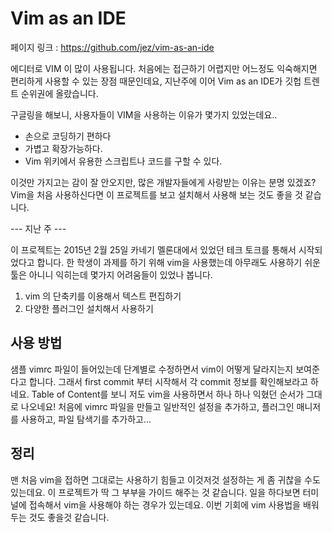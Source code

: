 # Vim as an IDE

페이지 링크 : https://github.com/jez/vim-as-an-ide


에디터로 VIM 이 많이 사용됩니다. 처음에는 접근하기 어렵지만 어느정도 익숙해지면 편리하게 사용할 수 있는 장점 때문인데요, 지난주에 이어 Vim as an IDE가 깃헙 트렌트 순위권에 올랐습니다.

구글링을 해보니, 사용자들이 VIM을 사용하는 이유가 몇가지 있었는데요.. 
- 손으로 코딩하기 편하다
- 가볍고 확장가능하다. 
- Vim 위키에서 유용한 스크립트나 코드를 구할 수 있다.

이것만 가지고는 감이 잘 안오지만, 많은 개발자들에게 사랑받는 이유는 분명 있겠죠?
Vim을 처음 사용하신다면 이 프로젝트를 보고 설치해서 사용해 보는 것도 좋을 것 같습니다.


--- 지난 주 ---

이 프로젝트는 2015년 2월 25일 카네기 멜론대에서 있었던 테크 토크를 통해서 시작되었다고 합니다.
한 학생이 과제를 하기 위해 vim을 사용했는데 아무래도 사용하기 쉬운 툴은 아니니 익히는데 몇가지 어려움들이 있었나 봅니다.

1. vim 의 단축키를 이용해서 텍스트 편집하기
2. 다양한 플러그인 설치해서 사용하기

## 사용 방법

샘플 vimrc 파일이 들어있는데 단계별로 수정하면서 vim이 어떻게 달라지는지 보여준다고 합니다.
그래서 first commit 부터 시작해서 각 commit 정보를 확인해보라고 하네요.
Table of Content를 보니 저도 vim을 사용하면서 하나 하나 익혔던 순서가 그대로 나오네요!
처음에 vimrc 파일을 만들고 일반적인 설정을 추가하고, 플러그인 매니저를 사용하고, 파일 탐색기를 추가하고...

## 정리

맨 처음 vim을 접하면 그대로는 사용하기 힘들고 이것저것 설정하는 게 좀 귀찮을 수도 있는데요.
이 프로젝트가 딱 그 부부을 가이드 해주는 것 같습니다.
일을 하다보면 터미널에 접속해서 vim을 사용해야 하는 경우가 있는데요.
이번 기회에 vim 사용법을 배워두는 것도 좋을것 같습니다.
